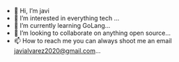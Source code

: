 - 👋 Hi, I’m javi
- 👀 I’m interested in everything tech ...
- 🌱 I’m currently learning GoLang...
- 💞️ I’m looking to collaborate on anything open source...
- 📫 How to reach me you can always shoot me an email javialvarez2020@gmail.com...

<!---
javi-nvcosmo/javi-nvcosmo is a ✨ special ✨ repository because its `README.md` (this file) appears on your GitHub profile.
You can click the Preview link to take a look at your changes.
--->
